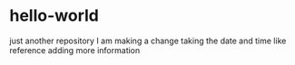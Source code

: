 # hello-world
just another repository
I am making a change taking the date and time like reference
adding more information
